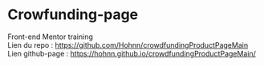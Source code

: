 # Crowfunding-page
Front-end Mentor training 
<br>
Lien du repo : https://github.com/Hohnn/crowdfundingProductPageMain
<br>
Lien github-page : https://hohnn.github.io/crowdfundingProductPageMain/
